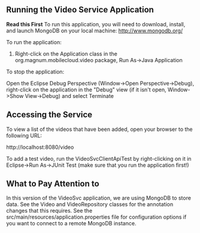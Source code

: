## Running the Video Service Application

__Read this First__
To run this application, you will need to download, install, and launch MongoDB
on your local machine: http://www.mongodb.org/

To run the application:

1. Right-click on the Application class in the org.magnum.mobilecloud.video
package, Run As->Java Application 

To stop the application:

Open the Eclipse Debug Perspective (Window->Open Perspective->Debug), right-click on
the application in the "Debug" view (if it isn't open, Window->Show View->Debug) and
select Terminate

## Accessing the Service

To view a list of the videos that have been added, open your browser to the following
URL:

http://localhost:8080/video

To add a test video, run the VideoSvcClientApiTest by right-clicking on it in 
Eclipse->Run As->JUnit Test (make sure that you run the application first!)

## What to Pay Attention to

In this version of the VideoSvc application, we are using MongoDB to store data.
See the Video and VideoRepository classes for the annotation changes that this 
requires. See the src/main/resources/application.properties file for configuration
options if you want to connect to a remote MongoDB instance.


